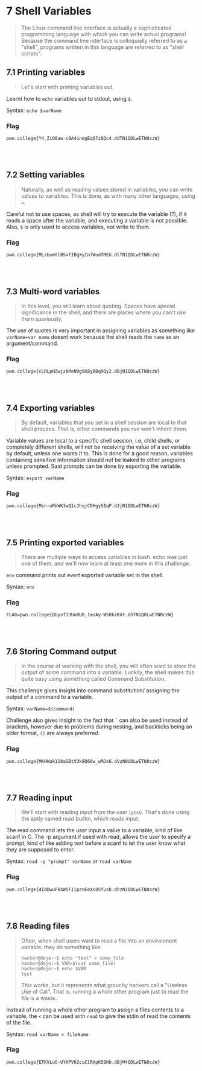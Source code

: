 # 7 Shell Variables
>The Linux command line interface is actually a sophisticated programming language with which you can write actual programs! Because the command line interface is colloquially referred to as a "shell", programs written in this language are referred to as "shell scripts".


## 7.1 Printing variables
>Let's start with printing variables out.

Learnt how to ```echo``` variables out to stdout, using ```$```.

Syntax: ``` echo $varName ```

### Flag
```
pwn.college{Y4_ZiO8aw-c0A4inegEq67z6Qc4.ddTN1QDLwETN0czW}
```
<br>
<br>

## 7.2 Setting variables
>Naturally, as well as reading values stored in variables, you can write values to variables. This is done, as with many other languages, using ```=```.

Careful not to use spaces, as shell will try to execute the variable (?), if it reads a space after the variable, and executing a variable is not possible. Also, ```$``` is only used to access variables, not write to them.

### Flag 
```
pwn.college{MLzbumtlBSxTIBgXyIn7WudfMEG.dlTN1QDLwETN0czW}
```
<br>
<br>

## 7.3 Multi-word variables
>In this level, you will learn about quoting. Spaces have special significance in the shell, and there are places where you can't use them spuriously.

The use of quotes is very important in assigning variables as something like ``` varName=var name``` doesnt work because the shell reads the ```name``` as an argument/command.

### Flag
```
pwn.college{cLRLpHZwjz6MeN9g9X8y0Bq9Qy2.dBjN1QDLwETN0czW}
```
<br>
<br>

## 7.4 Exporting variables
>By default, variables that you set in a shell session are local to that shell process. That is, other commands you run won't inherit them.

Variable values are local to a specific shell session, i.e, child shells, or completely different shells, will not be receiving the value of a set variable by default, unless one wants it to. This is done for a good reason, variables containing sensitive information should not be leaked to other programs unless prompted. Said prompts can be done by exporting the variable.

Syntax: ``` export varName ```

### Flag
```
pwn.college{Msn-oRkWK3wQ1cJhqjCDHgy5IqP.dJjN1QDLwETN0czW}
```
<br>
<br>

## 7.5 Printing exported variables
>There are multiple ways to access variables in bash. echo was just one of them, and we'll now learn at least one more in this challenge.

```env``` command prints out evert exported variable set in the shell.

Syntax: ```env``` 

### Flag
```
FLAG=pwn.college{QUyvf13Uu8U8_1msAy-W5DkiKdr.dhTN1QDLwETN0czW}
```
<br>
<br>

## 7.6 Storing Command output
>In the course of working with the shell, you will often want to store the output of some command into a variable. Luckily, the shell makes this quite easy using something called Command Substitution.

This challenge gives insight into command substitution/ assigning the output of a command to a variable.

Syntax: ``` varName=$(command) ``` <br>

Challenge also gives insight to the fact that ``` ` ``` can also be used instead of brackets, however due to problems during nesting, and backticks being an older format, ```()``` are always preferred.

### Flag
```
pwn.college{MKHWak110aGBtV3k8Q66w_wMJx6.dVzN0UDLwETN0czW}
```
<br>
<br>

## 7.7 Reading input
>We'll start with reading input from the user (you). That's done using the aptly named read builtin, which reads input.

The read command lets the user input a value to a variable, kind of like scanf in C. The -p argument if used with read, allows the user to specify a prompt, kind of like adding text before a scanf to let the user know what they are supposed to enter.

Syntax: ``` read -p "prompt" varName ``` or ``` read varName ```<br>

### Flag
```
pwn.college{4IdDwuFkXW5F1iprnEoXcB5fusb.dhzN1QDLwETN0czW}
```
<br>
<br>

## 7.8 Reading files
>Often, when shell users want to read a file into an environment variable, they do something like:
>```
>hacker@dojo:~$ echo "test" > some_file
>hacker@dojo:~$ VAR=$(cat some_file)
>hacker@dojo:~$ echo $VAR
>test
>```
>This works, but it represents what grouchy hackers call a "Useless Use of Cat". That is, running a whole other program just to read the file is a waste.

Instead of running a whole other program to assign a files contents to a variable, the ```<``` can be used with ``` read ``` to give the stdin of read the contents of the file.

Syntax: ``` read varName < fileName ```

### Flag
```
pwn.college{ETKVLuG-UYHPV62cuC1RHpK59Hb.dBjM4QDLwETN0czW}
```
<br>








